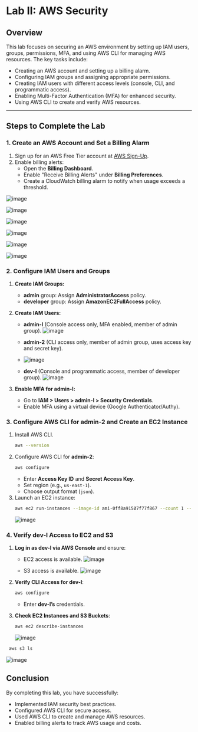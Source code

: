 # Lab II: AWS Security

## **Overview**
This lab focuses on securing an AWS environment by setting up IAM users, groups, permissions, MFA, and using AWS CLI for managing AWS resources. The key tasks include:

- Creating an AWS account and setting up a billing alarm.
- Configuring IAM groups and assigning appropriate permissions.
- Creating IAM users with different access levels (console, CLI, and programmatic access).
- Enabling Multi-Factor Authentication (MFA) for enhanced security.
- Using AWS CLI to create and verify AWS resources.

---

## **Steps to Complete the Lab**

### **1. Create an AWS Account and Set a Billing Alarm**
1. Sign up for an AWS Free Tier account at [AWS Sign-Up](https://aws.amazon.com/).
2. Enable billing alerts:
   - Open the **Billing Dashboard**.
   - Enable "Receive Billing Alerts" under **Billing Preferences**.
   - Create a CloudWatch billing alarm to notify when usage exceeds a threshold.

![image](https://github.com/user-attachments/assets/2e49723e-ef69-462d-9597-ae1d1be40dfc)
  
![image](https://github.com/user-attachments/assets/b16d2c0c-1ae0-4223-9931-fee29480ac62)
  
![image](https://github.com/user-attachments/assets/7a0fc365-3d5e-4662-8b4d-78bb0e62c0f4)

![image](https://github.com/user-attachments/assets/9092764c-88a8-4c50-bd35-7166a1996f0c)

![image](https://github.com/user-attachments/assets/7c57b4d0-3d11-43cc-beed-5fa3f720fc3d)

![image](https://github.com/user-attachments/assets/03a01d93-7076-4a77-ad07-b131a78f4c9d)

### **2. Configure IAM Users and Groups**
1. **Create IAM Groups:**
   - **admin** group: Assign **AdministratorAccess** policy.
   - **developer** group: Assign **AmazonEC2FullAccess** policy.

2. **Create IAM Users:**
   - **admin-l** (Console access only, MFA enabled, member of admin group).
     ![image](https://github.com/user-attachments/assets/a4c401be-4bad-4ceb-af1c-39465ae6bc2f)

   - **admin-2** (CLI access only, member of admin group, uses access key and secret key).
   - ![image](https://github.com/user-attachments/assets/5ef9acb8-301a-44ff-9c71-6b3fd8f39337)

   - **dev-l** (Console and programmatic access, member of developer group).
     ![image](https://github.com/user-attachments/assets/2f18ac37-059f-4aa8-9b3b-f89d0313d9db)

3. **Enable MFA for admin-l:**
   - Go to **IAM > Users > admin-l > Security Credentials**.
   - Enable MFA using a virtual device (Google Authenticator/Authy).

### **3. Configure AWS CLI for admin-2 and Create an EC2 Instance**
1. Install AWS CLI.
   ```bash
   aws --version
   ```
2. Configure AWS CLI for **admin-2**:
   ```bash
   aws configure
   ```
   - Enter **Access Key ID** and **Secret Access Key**.
   - Set region (e.g., `us-east-1`).
   - Choose output format (`json`).
3. Launch an EC2 instance:
   ```bash
   aws ec2 run-instances --image-id ami-0ff8a915Ø7f77f867 --count 1 --instance-type t2.micro --key-name mykey --security-groups default
   ```
   ![image](https://github.com/user-attachments/assets/b12f7c7e-0a13-4888-955a-ecf0e562ba65)


### **4. Verify dev-l Access to EC2 and S3**
1. **Log in as dev-l via AWS Console** and ensure:
   - EC2 access is available.
   ![image](https://github.com/user-attachments/assets/88f8677c-d5a2-467b-9442-966c8ef9e41d)

   - S3 access is available.
     ![image](https://github.com/user-attachments/assets/6ac60138-6856-4331-9e8b-cbc87b7b488f)


2. **Verify CLI Access for dev-l**:
   ```bash
   aws configure
   ```
   - Enter **dev-l’s** credentials.
3. **Check EC2 Instances and S3 Buckets**:
   ```bash
   aws ec2 describe-instances
   ```
   ![image](https://github.com/user-attachments/assets/b99ef9c7-597a-4127-9fc1-d32890c78174)
  ```bash
   aws s3 ls
   ```
   ![image](https://github.com/user-attachments/assets/74c43e8b-e17e-46d8-bda9-f540ebe1e2ca)

## **Conclusion**
By completing this lab, you have successfully:
- Implemented IAM security best practices.
- Configured AWS CLI for secure access.
- Used AWS CLI to create and manage AWS resources.
- Enabled billing alerts to track AWS usage and costs.

